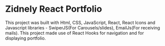 # Zidnely React Portfolio
This project was built with Html, CSS, JavaScript, React, React Icons and Javascript libraries - SwiperJS(For Carousels/slides), EmailJs(For receiving mails). This project made use of React Hooks for navigation and for displaying portfolio.
